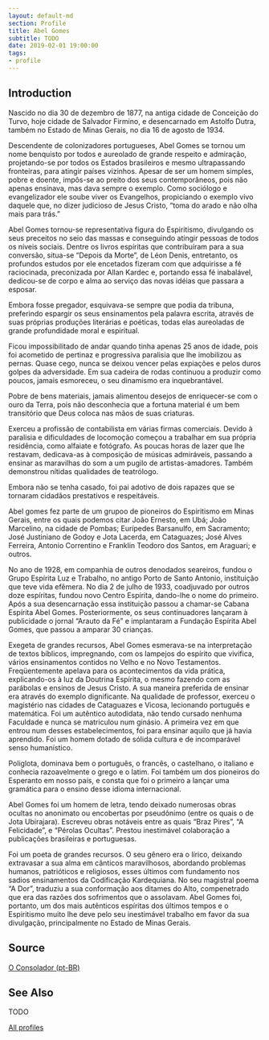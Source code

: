 ```yaml
---
layout: default-md
section: Profile
title: Abel Gomes
subtitle: TODO
date: 2019-02-01 19:00:00
tags: 
- profile
---
```


## Introduction
Nascido no dia 30 de dezembro de 1877, na antiga cidade de Conceição do Turvo, hoje cidade de Salvador Firmino, e desencarnado em Astolfo Dutra, também no Estado de Minas Gerais, no dia 16 de agosto de 1934.

Descendente de colonizadores portugueses, Abel Gomes se tornou um nome benquisto por todos e aureolado de grande respeito e admiração, projetando-se por todos os Estados brasileiros e mesmo ultrapassando fronteiras, para atingir países vizinhos. Apesar de ser um homem simples, pobre e doente, impôs-se ao preito dos seus contemporâneos, pois não apenas ensinava, mas dava sempre o exemplo. Como sociólogo e evangelizador ele soube viver os Evangelhos, propiciando o exemplo vivo daquele que, no dizer judicioso de Jesus Cristo, “toma do arado e não olha mais para trás.”

Abel Gomes tornou-se representativa figura do Espiritismo, divulgando os seus preceitos no seio das massas e conseguindo atingir pessoas de todos os níveis sociais. Dentre os livros espíritas que contribuíram para a sua conversão, situa-se “Depois da Morte”, de Léon Denis, entretanto, os profundos estudos por ele encetados fizeram com que adquirisse a fé raciocinada, preconizada por Allan Kardec e, portando essa fé inabalável, dedicou-se de corpo e alma ao serviço das novas idéias que passara a esposar.

Embora fosse pregador, esquivava-se sempre que podia da tribuna, preferindo espargir os seus ensinamentos pela palavra escrita, através de suas próprias produções literárias e poéticas, todas elas aureoladas de grande profundidade moral e espiritual.

Ficou impossibilitado de andar quando tinha apenas 25 anos de idade, pois foi acometido de pertinaz e progressiva paralisia que lhe imobilizou as pernas. Quase cego, nunca se deixou vencer pelas expiações e pelos duros golpes da adversidade. Em sua cadeira de rodas continuou a produzir como poucos, jamais esmoreceu, o seu dinamismo era inquebrantável.

Pobre de bens materiais, jamais alimentou desejos de enriquecer-se com o ouro da Terra, pois não desconhecia que a fortuna material é um bem transitório que Deus coloca nas mãos de suas criaturas.

Exerceu a profissão de contabilista em várias firmas comerciais. Devido à paralisia e dificuldades de locomoção começou a trabalhar em sua própria residência, como alfaiate e fotógrafo. As poucas horas de lazer que lhe restavam, dedicava-as à composição de músicas admiráveis, passando a ensinar as maravilhas do som a um pugilo de artistas-amadores. Também demonstrou nítidas qualidades de teatrólogo.

Embora não se tenha casado, foi pai adotivo de dois rapazes que se tornaram cidadãos prestativos e respeitáveis.

Abel gomes fez parte de um grupoo de pioneiros do Espiritismo em Minas Gerais, entre os quais podemos citar João Ernesto, em Ubá; João Marcelino, na cidade de Pombas; Eurípedes Barsanulfo, em Sacramento; José Justiniano de Godoy e Jota Lacerda, em Cataguazes; José Alves Ferreira, Antonio Correntino e Franklin Teodoro dos Santos, em Araguari; e outros.

No ano de 1928, em companhia de outros denodados seareiros, fundou o Grupo Espírita Luz e Trabalho, no antigo Porto de Santo Antonio, instituição que teve vida efêmera. No dia 2 de julho de 1933, coadjuvado por outros doze espíritas, fundou novo Centro Espírita, dando-lhe o nome do primeiro. Após a sua desencarnação essa instituição passou a chamar-se Cabana Espírita Abel Gomes. Posteriormente, os seus continuadores lançaram à publicidade o jornal “Arauto da Fé” e implantaram a Fundação Espírita Abel Gomes, que passou a amparar 30 crianças.

Exegeta de grandes recursos, Abel Gomes esmerava-se na interpretação de textos bíblicos, impregnando, com os lampejos do espírito que vivifica, vários ensinamentos contidos no Velho e no Novo Testamentos. Freqüentemente apelava para os acontecimentos da vida prática, explicando-os à luz da Doutrina Espírita, o mesmo fazendo com as parábolas e ensinos de Jesus Cristo. A sua maneira preferida de ensinar era através do exemplo dignificante.
Na qualidade de professor, exerceu o magistério nas cidades de Cataguazes e Vicosa, lecionando português e matemática. Foi um autêntico autodidata, não tendo cursado nenhuma Faculdade e nunca se matriculou num ginásio. A primeira vez em que entrou num desses estabelecimentos, foi para ensinar aquilo que já havia aprendido. Foi um homem dotado de sólida cultura e de incomparável senso humanístico.

Poliglota, dominava bem o português, o francês, o castelhano, o italiano e conhecia razoavelmente o grego e o latim. Foi também um dos pioneiros do Esperanto em nosso país, e consta que foi o primeiro a lançar uma gramática para o ensino desse idioma internacional.

Abel Gomes foi um homem de letra, tendo deixado numerosas obras ocultas no anonimato ou encobertas por pseudônimo (entre os quais o de Jota Ubirajara). Escreveu obras notáveis entre as quais “Braz Pires”, “A Felicidade”, e “Pérolas Ocultas”. Prestou inestimável colaboração a publicações brasileiras e portuguesas.

Foi um poeta de grandes recursos. O seu gênero era o lírico, deixando extravasar a sua alma em cânticos maravilhosos, abordando problemas humanos, patrióticos e religiosos, esses últimos com fundamento nos sadios ensinamentos da Codificação Kardequiana. No seu magistral poema “A Dor”, traduziu a sua conformação aos ditames do Alto, compenetrado que era das razões dos sofrimentos que o assolavam.
Abel Gomes foi, portanto, um dos mais autênticos espíritas dos últimos tempos e o Espiritismo muito lhe deve pelo seu inestimável trabalho em favor da sua divulgação, principalmente no Estado de Minas Gerais.

## Source
[O Consolador (pt-BR)](http://www.oconsolador.com.br/linkfixo/biografias/abelgomes.html)

## See Also
TODO

<a href="/profiles" class="button">All profiles</a>
